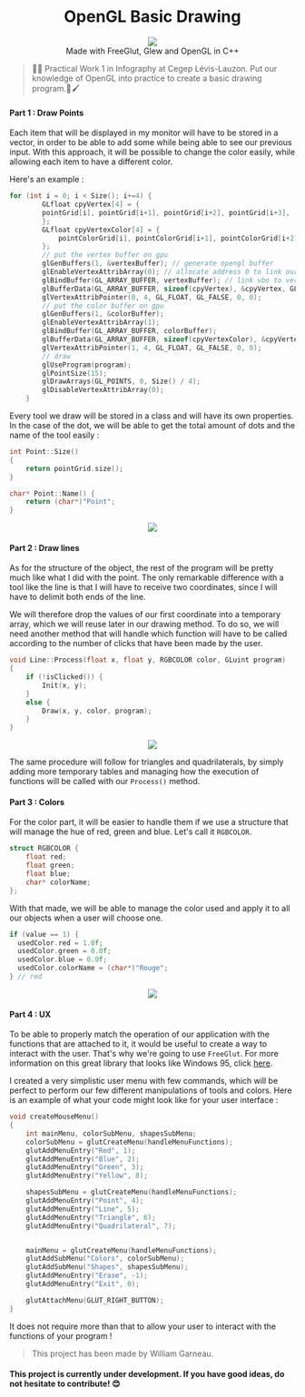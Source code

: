  <h1 align="center">OpenGL Basic Drawing</h1> 
  <p align="center">
  <img src="https://img.shields.io/badge/License-MIT-blue.svg"><br>
  Made with FreeGlut, Glew and OpenGL in C++
  </p>

 > 👨‍🎨 Practical Work 1 in Infography at Cegep Lévis-Lauzon. Put our knowledge of OpenGL into practice to create a basic drawing program.🎨🖌 

#### Part 1 : Draw Points

Each item that will be displayed in my monitor will have to be stored in a vector, in order to be able to add some while being able to see our previous input.
With this approach, it will be possible to change the color easily, while allowing each item to have a different color.

Here's an example :

```c++
for (int i = 0; i < Size(); i+=4) {
		GLfloat cpyVertex[4] = {
		pointGrid[i], pointGrid[i+1], pointGrid[i+2], pointGrid[i+3],
		};
		GLfloat cpyVertexColor[4] = {
			pointColorGrid[i], pointColorGrid[i+1], pointColorGrid[i+2], pointColorGrid[i+3],
		};
		// put the vertex buffer on gpu
		glGenBuffers(1, &vertexBuffer); // generate opengl buffer
		glEnableVertexAttribArray(0); // allocate address 0 to link our vbo
		glBindBuffer(GL_ARRAY_BUFFER, vertexBuffer); // link vbo to vertex buffer attribute
		glBufferData(GL_ARRAY_BUFFER, sizeof(cpyVertex), &cpyVertex, GL_STREAM_DRAW); // insert data to buffer
		glVertexAttribPointer(0, 4, GL_FLOAT, GL_FALSE, 0, 0);
		// put the color buffer on gpu
		glGenBuffers(1, &colorBuffer);
		glEnableVertexAttribArray(1);
		glBindBuffer(GL_ARRAY_BUFFER, colorBuffer);
		glBufferData(GL_ARRAY_BUFFER, sizeof(cpyVertexColor), &cpyVertexColor, GL_STREAM_DRAW);
		glVertexAttribPointer(1, 4, GL_FLOAT, GL_FALSE, 0, 0);
		// draw
		glUseProgram(program);
		glPointSize(15);
		glDrawArrays(GL_POINTS, 0, Size() / 4);
		glDisableVertexAttribArray(0);
	}
```

Every tool we draw will be stored in a class and will have its own properties. In the case of the dot, we will be able 
to get the total amount of dots and the name of the tool easily :
```c++
int Point::Size()
{
	return pointGrid.size();
}

char* Point::Name() {
	return (char*)"Point";
}
```
<p align="center">
  <img src="https://user-images.githubusercontent.com/33030290/45921223-772a4280-be66-11e8-9e26-565291587747.png"><br>
  </p>

#### Part 2 : Draw lines

As for the structure of the object, the rest of the program will be pretty much like what I did with the point. 
The only remarkable difference with a tool like the line is that I will have to receive two coordinates, 
since I will have to delimit both ends of the line.

We will therefore drop the values of our first coordinate into a temporary array, which we will reuse later in our drawing method.
To do so, we will need another method that will handle which function will have to be called according to the number of clicks that have been made by the user.

```c++
void Line::Process(float x, float y, RGBCOLOR color, GLuint program)
{
	if (!isClicked()) {
		Init(x, y);
	}
	else {
		Draw(x, y, color, program);
	}
}
```

<p align="center">
  <img src="https://user-images.githubusercontent.com/33030290/45921227-83ae9b00-be66-11e8-86ba-b3d5bbfe33e6.png"><br>
  </p>

The same procedure will follow for triangles and quadrilaterals, by simply adding more temporary tables and managing
how the execution of functions will be called with our `Process()` method.

#### Part 3 : Colors

For the color part, it will be easier to handle them if we use a structure that will manage the hue of red, green and blue. Let's call it `RGBCOLOR`.

```c++
struct RGBCOLOR {
	float red;
	float green;
	float blue;
	char* colorName;
};
```

With that made, we will be able to manage the color used and apply it to all our objects when a user will choose one.

```c++
if (value == 1) {
  usedColor.red = 1.0f; 
  usedColor.green = 0.0f;
  usedColor.blue = 0.0f; 
  usedColor.colorName = (char*)"Rouge"; 
} // red
```


<p align="center">
  <img src="https://user-images.githubusercontent.com/33030290/45921242-c3758280-be66-11e8-83b5-351267c0b518.png"><br>
  </p>

#### Part 4 : UX

To be able to properly match the operation of our application with the functions that are attached to it, it would be useful to create a way to interact with the user. 
That's why we're going to use `FreeGlut`. For more information on this great library that looks like Windows 95, click [here](http://freeglut.sourceforge.net/).

I created a very simplistic user menu with few commands, which will be perfect to perform our few different manipulations of tools and colors.
Here is an example of what your code might look like for your user interface :

```c++
void createMouseMenu()
{
	int mainMenu, colorSubMenu, shapesSubMenu;
	colorSubMenu = glutCreateMenu(handleMenuFunctions);
	glutAddMenuEntry("Red", 1);
	glutAddMenuEntry("Blue", 2);
	glutAddMenuEntry("Green", 3);
	glutAddMenuEntry("Yellow", 8);

	shapesSubMenu = glutCreateMenu(handleMenuFunctions);
	glutAddMenuEntry("Point", 4);
	glutAddMenuEntry("Line", 5);
	glutAddMenuEntry("Triangle", 6);
	glutAddMenuEntry("Quadrilateral", 7);


	mainMenu = glutCreateMenu(handleMenuFunctions);
	glutAddSubMenu("Colors", colorSubMenu);
	glutAddSubMenu("Shapes", shapesSubMenu);
	glutAddMenuEntry("Erase", -1);
	glutAddMenuEntry("Exit", 0);

	glutAttachMenu(GLUT_RIGHT_BUTTON);
}
```
It does not require more than that to allow your user to interact with the functions of your program !

> This project has been made by William Garneau. 

#### This project is currently under development. If you have good ideas, do not hesitate to contribute! 😊
